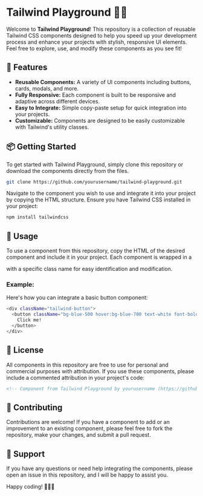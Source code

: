 # Tailwind Playground 🎨🚀

Welcome to **Tailwind Playground**! This repository is a collection of reusable Tailwind CSS components designed to help you speed up your development process and enhance your projects with stylish, responsive UI elements. Feel free to explore, use, and modify these components as you see fit!

## 🌟 Features

- **Reusable Components:** A variety of UI components including buttons, cards, modals, and more.
- **Fully Responsive:** Each component is built to be responsive and adaptive across different devices.
- **Easy to Integrate:** Simple copy-paste setup for quick integration into your projects.
- **Customizable:** Components are designed to be easily customizable with Tailwind's utility classes.

## 📦 Getting Started

To get started with Tailwind Playground, simply clone this repository or download the components directly from the files.

```bash
git clone https://github.com/yourusername/tailwind-playground.git
```

Navigate to the component you wish to use and integrate it into your project by copying the HTML structure. Ensure you have Tailwind CSS installed in your project:

```bash
npm install tailwindcss
```

## 📄 Usage

To use a component from this repository, copy the HTML of the desired component and include it in your project. Each component is wrapped in a <div> with a specific class name for easy identification and modification.

### Example:
Here's how you can integrate a basic button component:

```bash
<div className="tailwind-button">
  <button className="bg-blue-500 hover:bg-blue-700 text-white font-bold py-2 px-4 rounded">
    Click me!
  </button>
</div>
```

## 📝 License
All components in this repository are free to use for personal and commercial purposes with attribution. If you use these components, please include a commented attribution in your project's code:

```html
<!-- Component from Tailwind Playground by yourusername (https://github.com/DRIZZTAR/tailwind-playground) -->
```

## 🤝 Contributing
Contributions are welcome! If you have a component to add or an improvement to an existing component, please feel free to fork the repository, make your changes, and submit a pull request.

## 💬 Support
If you have any questions or need help integrating the components, please open an issue in this repository, and I will be happy to assist you.

Happy coding! 🎉👨‍💻
